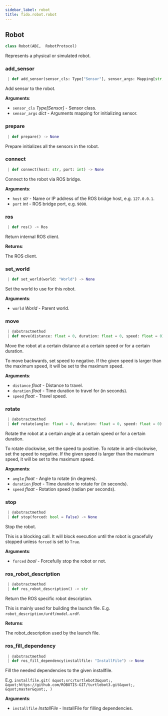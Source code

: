 ```yaml
---
sidebar_label: robot
title: fido.robot.robot
---
```


## Robot

```python
class Robot(ABC,  RobotProtocol)
```

Represents a physical or simulated robot.

### add\_sensor

```python
 | def add_sensor(sensor_cls: Type["Sensor"], sensor_args: Mapping[str, Any] = {}) -> None
```

Add sensor to the robot.

**Arguments**:

- `sensor_cls` _Type[Sensor]_ - Sensor class.
- `sensor_args` _dict_ - Arguments mapping for initializing sensor.

### prepare

```python
 | def prepare() -> None
```

Prepare initializes all the sensors in the robot.

### connect

```python
 | def connect(host: str, port: int) -> None
```

Connect to the robot via ROS bridge.

**Arguments**:

- `host` _str_ - Name or IP address of the ROS bridge host, e.g. `127.0.0.1`.
- `port` _int_ - ROS bridge port, e.g. `9090`.

### ros

```python
 | def ros() -> Ros
```

Return internal ROS client.

**Returns**:

  The ROS client.

### set\_world

```python
 | def set_world(world: "World") -> None
```

Set the world to use for this robot.

**Arguments**:

- `world` _World_ - Parent world.

### move

```python
 | @abstractmethod
 | def move(distance: float = 0, duration: float = 0, speed: float = 0) -> None
```

Move the robot at a certain distance at a certain speed or for a
certain duration.

To move backwards, set speed to negative. If the given speed is
larger than the maximum speed, it will be set to the maximum
speed.

**Arguments**:

- `distance` _float_ - Distance to travel.
- `duration` _float_ - Time duration to travel for (in seconds).
- `speed` _float_ - Travel speed.

### rotate

```python
 | @abstractmethod
 | def rotate(angle: float = 0, duration: float = 0, speed: float = 0) -> None
```

Rotate the robot at a certain angle at a certain speed or for a
certain duration.

To rotate clockwise, set the speed to positive. To rotate in
anti-clockwise, set the speed to negative. If the given speed is
larger  than the maximum speed, it will be set to the maximum
speed.

**Arguments**:

- `angle` _float_ - Angle to rotate (in degrees).
- `duration` _float_ - Time duration to rotate for (in seconds).
- `speed` _float_ - Rotation speed (radian per seconds).

### stop

```python
 | @abstractmethod
 | def stop(forced: bool = False) -> None
```

Stop the robot.

This is a blocking call. It will block execution until the robot
is gracefully stopped unless `forced` is set to `True`.

**Arguments**:

- `forced` _bool_ - Forcefully stop the robot or not.

### ros\_robot\_description

```python
 | @abstractmethod
 | def ros_robot_description() -> str
```

Return the ROS specific robot description.

This is mainly used for building the launch file. E.g.
`robot_description/urdf/model.urdf`.

**Returns**:

  The robot_description used by the launch file.

### ros\_fill\_dependency

```python
 | @abstractmethod
 | def ros_fill_dependency(installfile: "InstallFile") -> None
```

Fill the needed dependencies to the given installfile.

E.g. `installfile.git(
&quot;src/turtlebot3&quot;,
&quot;https://github.com/ROBOTIS-GIT/turtlebot3.git&quot;,
&quot;master&quot;,
)`

**Arguments**:

- `installfile` _InstallFile_ - InstallFile for filling dependencies.

